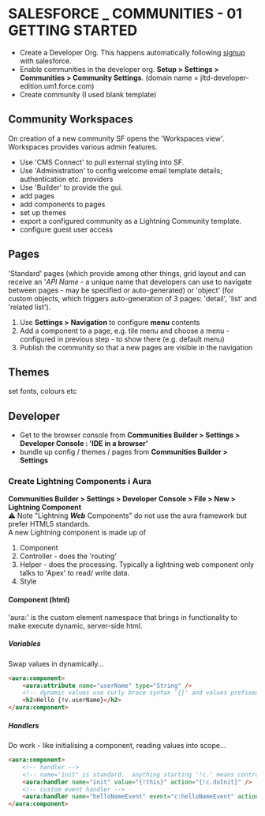 # SALESFORCE _ COMMUNITIES - 01 GETTING STARTED
* Create a Developer Org.  This happens automatically following [signup](https://developer.salesforce.com/signup) with salesforce.
* Enable communities in the developer org. **Setup > Settings > Communities > Community Settings**.  (domain name = jltd-developer-edition.um1.force.com)
* Create community (I used blank template)  

## Community Workspaces
On creation of a new community SF opens the 'Workspaces view'.  Workspaces provides various admin features.
* Use 'CMS Connect' to pull external styling into SF.  
* Use 'Administration' to config welcome email template details; authentication etc. providers
* Use 'Builder' to provide the gui.
 * add pages
 * add components to pages
 * set up themes
 * export a configured community as a Lightning Community template.
 * configure guest user access  

## Pages
'Standard' pages (which provide among other things, grid layout and can receive an '_API Name_  - a unique name that developers can use to navigate between pages - may be specified or auto-generated) or 'object' (for custom objects, which triggers auto-generation of 3 pages: 'detail', 'list' and 'related list').
1. Use __Settings > Navigation__ to configure **menu** contents
1. Add a component to a page, e.g. tile menu and choose a menu - configured in previous step - to show there (e.g. default menu)
1. Publish the community so that a new pages are visible in the navigation  

## Themes
set fonts, colours etc
## Developer
* Get to the browser console from **Communities Builder >  Settings > Developer Console : 'IDE in a browser'**
* bundle up config / themes / pages from **Communities Builder > Settings**

### Create Lightning Components :information_source: Aura
**Communities Builder >  Settings > Developer Console > File > New > Lightning Component**  
:warning: Note "Lightning ***Web*** Components" do not use the aura framework but prefer HTML5 standards.  
A new Lightning component is made up of
1. Component
1. Controller - does the 'routing'
1. Helper - does the processing.   Typically a lightning web component only talks to 'Apex' to read/ write data.  
1. Style  

#### Component (html)
'aura:' is the custom element namespace that brings in functionality to make execute dynamic, server-side html.  
##### Variables
Swap values in dynamically...  
```html
<aura:component>
    <aura:attribute name="userName" type="String" />
    <!-- dynamic values use curly brace syntax '{}' and values prefixed '!v.' to denote a variable value  -->
    <h2>Hello {!v.userName}</h2>
</aura:component>
```  
##### Handlers
Do work - like initialising a component, reading values into scope...
```html
<aura:component>
    <!-- handler -->
    <!-- name="init" is standard.  anything starting '!c.' means controller - so there should be a corresponding init method in the controller bundled alongside this component. -->
    <aura:handler name="init" value="{!this}" action="{!c.doInit}" />
    <!-- custom event handler -->
    <aura:handler name="helloNameEvent" event="c:helloNameEvent" action="{!c.logSomething}" />
</aura:component>
```
